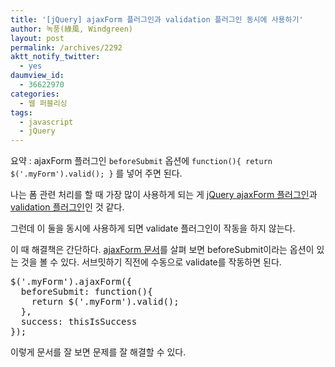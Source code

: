 ```yaml
---
title: '[jQuery] ajaxForm 플러그인과 validation 플러그인 동시에 사용하기'
author: 녹풍(綠風, Windgreen)
layout: post
permalink: /archives/2292
aktt_notify_twitter:
  - yes
daumview_id:
  - 36622970
categories:
  - 웹 퍼블리싱
tags:
  - javascript
  - jQuery
---
```

요약 : ajaxForm 플러그인 `beforeSubmit` 옵션에 `function(){ return $('.myForm').valid(); }` 를 넣어 주면 된다.

나는 폼 관련 처리를 할 때 가장 많이 사용하게 되는 게 [jQuery ajaxForm 플러그인][1]과 [validation 플러그인][2]인 것 같다.

그런데 이 둘을 동시에 사용하게 되면 validate 플러그인이 작동을 하지 않는다.

이 때 해결책은 간단하다. [ajaxForm 문서][3]를 살펴 보면 beforeSubmit이라는 옵션이 있는 것을 볼 수 있다. 서브밋하기 직전에 수동으로 validate를 작동하면 된다.

<pre class="brush: javascript; gutter: true; first-line: 1">$(&#039;.myForm&#039;).ajaxForm({
  beforeSubmit: function(){
    return $(&#039;.myForm&#039;).valid();
  },
  success: thisIsSuccess
});</pre>

<p class="brush: javascript; gutter: true; first-line: 1">
  이렇게 문서를 잘 보면 문제를 잘 해결할 수 있다.
</p>

 [1]: http://mytory.local/archives/223 "jQuery ajaxForm plugin을 사용해 보자"
 [2]: http://mytory.local/archives/195 "jQuery Form Validation Plugin 폼 검증 플러그인 간단 사용법"
 [3]: http://jquery.malsup.com/form/#options-object